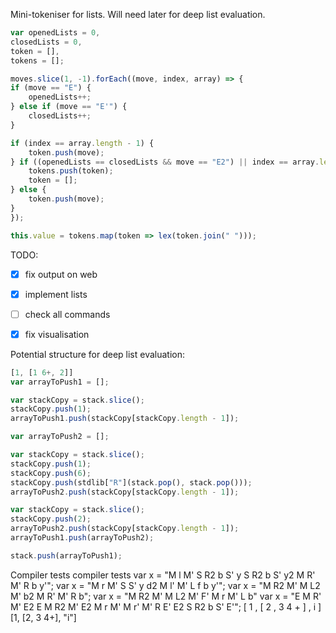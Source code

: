 Mini-tokeniser for lists.
Will need later for deep list evaluation.

```js
var openedLists = 0,
closedLists = 0,
token = [],
tokens = [];

moves.slice(1, -1).forEach((move, index, array) => {
if (move == "E") {
    openedLists++;
} else if (move == "E'") {
    closedLists++;
}

if (index == array.length - 1) {
    token.push(move);
} if ((openedLists == closedLists && move == "E2") || index == array.length - 1) {
    tokens.push(token);
    token = [];
} else {
    token.push(move);
} 
});

this.value = tokens.map(token => lex(token.join(" ")));
```

TODO:
- [X] fix output on web
- [x] implement lists
- [ ] check all commands
- [X] fix visualisation



Potential structure for deep list evaluation:

```js
[1, [1 6+, 2]]
var arrayToPush1 = [];

var stackCopy = stack.slice();
stackCopy.push(1);
arrayToPush1.push(stackCopy[stackCopy.length - 1]);

var arrayToPush2 = [];

var stackCopy = stack.slice();
stackCopy.push(1);
stackCopy.push(6);
stackCopy.push(stdlib["R"](stack.pop(), stack.pop()));
arrayToPush2.push(stackCopy[stackCopy.length - 1]);

var stackCopy = stack.slice();
stackCopy.push(2);
arrayToPush2.push(stackCopy[stackCopy.length - 1]);
arrayToPush1.push(arrayToPush2);

stack.push(arrayToPush1);
```

Compiler tests
compiler tests
var x = "M l M' S R2 b S' y S R2 b S' y2 M R' M' R b y'";
var x = "M r M' S S' y d2 M l' M' L f b y'";
var x = "M R2 M' M L2 M' b2 M R' M' R b";
var x = "M R2 M' M L2 M' F' M r M' L b"
var x = "E M R' M' E2 E M R2 M' E2 M r M' M r' M' R E' E2 S R2 b S' E'";
         [   1     ,  [   2     ,    3      4     + ]  ,      i     ]
         [1, [2, 3 4+], "i"]